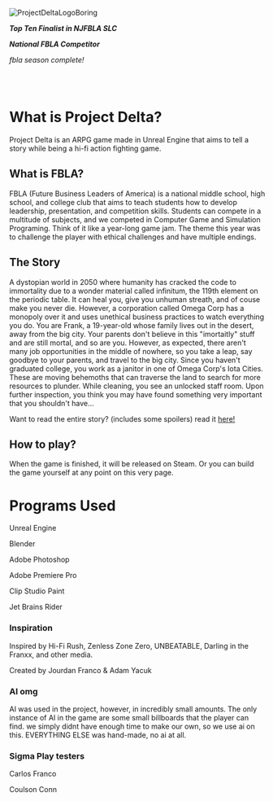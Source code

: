 ![ProjectDeltaLogoBoring](https://github.com/user-attachments/assets/b8bf398c-bff4-4e5b-9ce0-c0ac406a9425)

***Top Ten Finalist in NJFBLA SLC***

***National FBLA Competitor***

*fbla season complete!*

<br/><br/>

# What is Project Delta?
Project Delta is an ARPG game made in Unreal Engine that aims to tell a story while being a hi-fi action fighting game.

## What is FBLA?
FBLA (Future Business Leaders of America) is a national middle school, high school, and college club that aims to teach students how to develop leadership, presentation, and competition skills. Students can compete in a multitude of subjects, and we competed in Computer Game and Simulation Programing. Think of it like a year-long game jam. The theme this year was to challenge the player with ethical challenges and have multiple endings.

## The Story
A dystopian world in 2050 where humanity has cracked the code to immortality due to a wonder material called infinitum, the 119th element on the periodic table. It can heal you, give you unhuman streath, and of couse make you never die.  However, a corporation called Omega Corp has a monopoly over it and uses unethical business practices to watch everything you do. You are Frank, a 19-year-old whose family lives out in the desert, away from the big city. Your parents don't believe in this "imortaitly" stuff and are still mortal, and so are you. However, as expected, there aren't many job opportunities in the middle of nowhere, so you take a leap, say goodbye to your parents, and travel to the big city. Since you haven't graduated college, you work as a janitor in one of Omega Corp's Iota Cities. These are moving behemoths that can traverse the land to search for more resources to plunder. While cleaning, you see an unlocked staff room. Upon further inspection, you think you may have found something very important that you shouldn't have...

Want to read the entire story? (includes some spoilers) read it [here!](https://docs.google.com/document/d/1VaJvP5qZ1ptUOvwy_xBoYjaiugy-H03v3adusL2v7Co/edit?tab=t.0)

## How to play?
When the game is finished, it will be released on Steam. Or you can build the game yourself at any point on this very page.

# Programs Used

Unreal Engine

Blender

Adobe Photoshop

Adobe Premiere Pro

Clip Studio Paint

Jet Brains Rider

### Inspiration

Inspired by Hi-Fi Rush, Zenless Zone Zero, UNBEATABLE, Darling in the Franxx, and other media.

Created by Jourdan Franco & Adam Yacuk

### AI omg
AI was used in the project, however, in incredibly small amounts. The only instance of AI in the game are some small billboards that the player can find. we simply didnt have enough time to make our own, so we use ai on this. EVERYTHING ELSE was hand-made, no ai at all.

### Sigma Play testers
Carlos Franco

Coulson Conn
